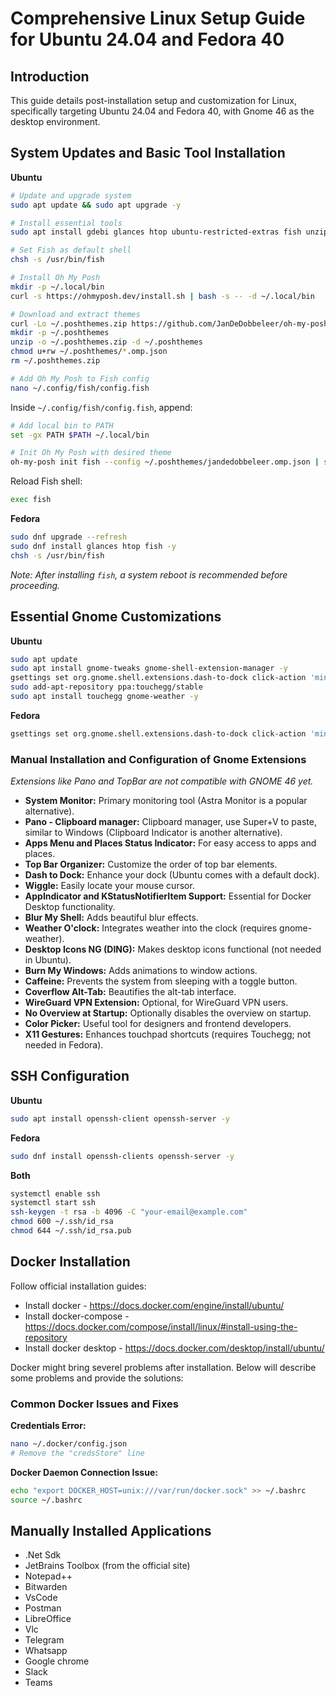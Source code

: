 # Comprehensive Linux Setup Guide for Ubuntu 24.04 and Fedora 40

## Introduction
This guide details post-installation setup and customization for Linux, specifically targeting Ubuntu 24.04 and Fedora 40, with Gnome 46 as the desktop environment.

## System Updates and Basic Tool Installation

**Ubuntu**
```bash
# Update and upgrade system
sudo apt update && sudo apt upgrade -y

# Install essential tools
sudo apt install gdebi glances htop ubuntu-restricted-extras fish unzip -y

# Set Fish as default shell
chsh -s /usr/bin/fish

# Install Oh My Posh
mkdir -p ~/.local/bin
curl -s https://ohmyposh.dev/install.sh | bash -s -- -d ~/.local/bin

# Download and extract themes
curl -Lo ~/.poshthemes.zip https://github.com/JanDeDobbeleer/oh-my-posh/releases/latest/download/themes.zip
mkdir -p ~/.poshthemes
unzip -o ~/.poshthemes.zip -d ~/.poshthemes
chmod u+rw ~/.poshthemes/*.omp.json
rm ~/.poshthemes.zip

# Add Oh My Posh to Fish config
nano ~/.config/fish/config.fish
```
Inside `~/.config/fish/config.fish`, append:

```bash
# Add local bin to PATH
set -gx PATH $PATH ~/.local/bin

# Init Oh My Posh with desired theme
oh-my-posh init fish --config ~/.poshthemes/jandedobbeleer.omp.json | source
```

Reload Fish shell:

```bash
exec fish
```

**Fedora**
```bash
sudo dnf upgrade --refresh
sudo dnf install glances htop fish -y
chsh -s /usr/bin/fish
```
*Note: After installing `fish`, a system reboot is recommended before proceeding.*


## Essential Gnome Customizations

**Ubuntu**
```bash
sudo apt update
sudo apt install gnome-tweaks gnome-shell-extension-manager -y
gsettings set org.gnome.shell.extensions.dash-to-dock click-action 'minimize'
sudo add-apt-repository ppa:touchegg/stable
sudo apt install touchegg gnome-weather -y
```

**Fedora**
```bash
gsettings set org.gnome.shell.extensions.dash-to-dock click-action 'minimize' //not woooooooooooooooooooooooorking
```

### Manual Installation and Configuration of Gnome Extensions

*Extensions like Pano and TopBar are not compatible with GNOME 46 yet.*


- **System Monitor:** Primary monitoring tool (Astra Monitor is a popular alternative).
- **Pano - Clipboard manager:** Clipboard manager, use Super+V to paste, similar to Windows (Clipboard Indicator is another alternative).
- **Apps Menu and Places Status Indicator:** For easy access to apps and places.
- **Top Bar Organizer:** Customize the order of top bar elements.
- **Dash to Dock:** Enhance your dock (Ubuntu comes with a default dock).
- **Wiggle:** Easily locate your mouse cursor.
- **AppIndicator and KStatusNotifierItem Support:** Essential for Docker Desktop functionality.
- **Blur My Shell:** Adds beautiful blur effects.
- **Weather O'clock:** Integrates weather into the clock (requires gnome-weather).
- **Desktop Icons NG (DING):** Makes desktop icons functional (not needed in Ubuntu).
- **Burn My Windows:** Adds animations to window actions.
- **Caffeine:** Prevents the system from sleeping with a toggle button.
- **Coverflow Alt-Tab:** Beautifies the alt-tab interface.
- **WireGuard VPN Extension:** Optional, for WireGuard VPN users.
- **No Overview at Startup:** Optionally disables the overview on startup.
- **Color Picker:** Useful tool for designers and frontend developers.
- **X11 Gestures:** Enhances touchpad shortcuts (requires Touchegg; not needed in Fedora).

## SSH Configuration

**Ubuntu**

```bash
sudo apt install openssh-client openssh-server -y
```

**Fedora**

```bash
sudo dnf install openssh-clients openssh-server -y
```

**Both**

 ```bash
systemctl enable ssh
systemctl start ssh
ssh-keygen -t rsa -b 4096 -C "your-email@example.com"
chmod 600 ~/.ssh/id_rsa
chmod 644 ~/.ssh/id_rsa.pub
```

## Docker Installation
Follow official installation guides:

- Install docker - https://docs.docker.com/engine/install/ubuntu/
- Install docker-compose - https://docs.docker.com/compose/install/linux/#install-using-the-repository
- Install docker desktop - https://docs.docker.com/desktop/install/ubuntu/

Docker might bring severel problems after installation. Below will describe some problems and provide the solutions:

### Common Docker Issues and Fixes

**Credentials Error:**

```bash
nano ~/.docker/config.json
# Remove the "credsStore" line
```
**Docker Daemon Connection Issue:**

```bash
echo "export DOCKER_HOST=unix:///var/run/docker.sock" >> ~/.bashrc
source ~/.bashrc
```

## Manually Installed Applications

- .Net Sdk
- JetBrains Toolbox (from the official site)
- Notepad++
- Bitwarden
- VsCode
- Postman
- LibreOffice
- Vlc
- Telegram
- Whatsapp
- Google chrome
- Slack
- Teams

